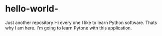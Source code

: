 # hello-world-
Just another repository
Hi every one 
I like to learn Python software. Thats why I am here. 
I'm going to learn Pytone with this application. 
